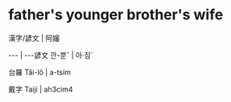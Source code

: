 # father's younger brother's wife

漢字/諺文 | 阿嬸

--- | ---諺文 깐-뿐ˆ | 아·짐ˊ

台羅 Tâi-lô | a-tsím

戴字 Taiji | ah3cim4

